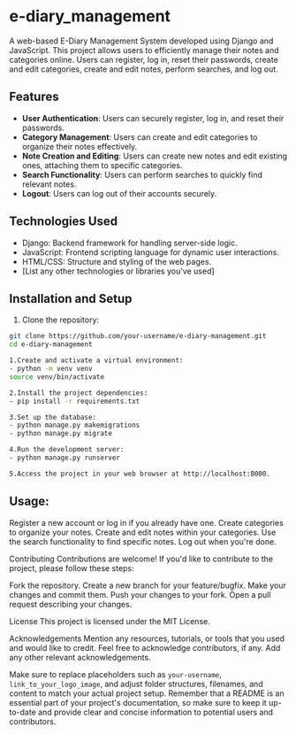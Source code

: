 # e-diary_management

A web-based E-Diary Management System developed using Django and JavaScript. This project allows users to efficiently manage their notes and categories online. Users can register, log in, reset their passwords, create and edit categories, create and edit notes, perform searches, and log out.

## Features

- **User Authentication**: Users can securely register, log in, and reset their passwords.
- **Category Management**: Users can create and edit categories to organize their notes effectively.
- **Note Creation and Editing**: Users can create new notes and edit existing ones, attaching them to specific categories.
- **Search Functionality**: Users can perform searches to quickly find relevant notes.
- **Logout**: Users can log out of their accounts securely.

## Technologies Used

- Django: Backend framework for handling server-side logic.
- JavaScript: Frontend scripting language for dynamic user interactions.
- HTML/CSS: Structure and styling of the web pages.
- [List any other technologies or libraries you've used]

## Installation and Setup

1. Clone the repository:

```bash
git clone https://github.com/your-username/e-diary-management.git
cd e-diary-management

1.Create and activate a virtual environment:
- python -m venv venv
source venv/bin/activate

2.Install the project dependencies:
- pip install -r requirements.txt

3.Set up the database:
- python manage.py makemigrations
- python manage.py migrate

4.Run the development server:
- python manage.py runserver

5.Access the project in your web browser at http://localhost:8000.
```

## Usage:

Register a new account or log in if you already have one.
Create categories to organize your notes.
Create and edit notes within your categories.
Use the search functionality to find specific notes.
Log out when you're done.

Contributing
Contributions are welcome! If you'd like to contribute to the project, please follow these steps:

Fork the repository.
Create a new branch for your feature/bugfix.
Make your changes and commit them.
Push your changes to your fork.
Open a pull request describing your changes.

License
This project is licensed under the MIT License.

Acknowledgements
Mention any resources, tutorials, or tools that you used and would like to credit.
Feel free to acknowledge contributors, if any.
Add any other relevant acknowledgements.


Make sure to replace placeholders such as `your-username`, `link_to_your_logo_image`, and adjust folder structures, filenames, and content to match your actual project setup.
Remember that a README is an essential part of your project's documentation, so make sure to keep it up-to-date and provide clear and concise information to potential users and contributors.
